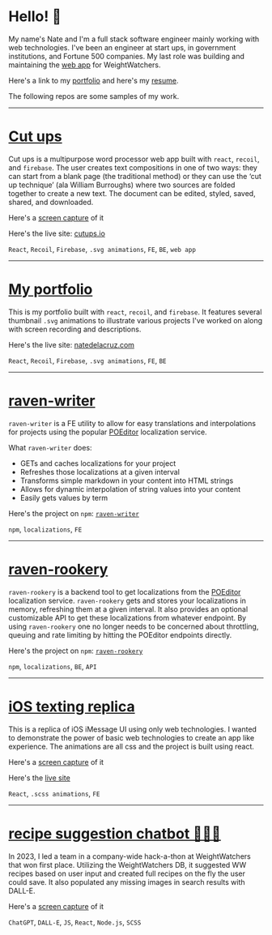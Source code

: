 # Hello! 👋

My name's Nate and I'm a full stack software engineer mainly working with web technologies. I've been an engineer at start ups, in government institutions, and Fortune 500 companies. My last role was building and maintaining the [web app](https://natedelacruz.com/weightwatchers) for WeightWatchers.

Here's a link to my [portfolio](https://natedelacruz.com/) and here's my [resume](https://firebasestorage.googleapis.com/v0/b/react-portfolio-944de.appspot.com/o/Resume%20Nate%20De%20La%20Cruz.pdf?alt=media&token=a0a7d56f-07ac-4835-8729-14d93b5987b7).

The following repos are some samples of my work.

---

# [Cut ups](https://github.com/64bit-polygon/cut_ups/blob/main/README.md)

Cut ups is a multipurpose word processor web app built with `react`, `recoil`, and `firebase`. The user creates text compositions in one of two ways: they can start from a blank page (the traditional method) or they can use the ‘cut up technique’ (ala William Burroughs) where two sources are folded together to create a new text. The document can be edited, styled, saved, shared, and downloaded.

Here's a [screen capture](https://natedelacruz.com/cut-ups) of it

Here's the live site: [cutups.io](https://cutups.io/)

`React`, `Recoil`, `Firebase`, `.svg animations`, `FE`, `BE`, `web app`

---

# [My portfolio](https://github.com/64bit-polygon/portfolio/blob/main/README.md)

This is my portfolio built with `react`, `recoil`, and `firebase`. It features several thumbnail `.svg` animations to illustrate various projects I've worked on along with screen recording and descriptions. 

Here's the live site: [natedelacruz.com](https://natedelacruz.com/)

`React`, `Recoil`, `Firebase`, `.svg animations`, `FE`, `BE`

---

# [raven-writer](https://github.com/64bit-polygon/raven-writer/blob/main/README.md)

`raven-writer` is a FE utility to allow for easy translations and interpolations for projects using the popular [POEditor](https://poeditor.com/) localization service.

What `raven-writer` does:

- GETs and caches localizations for your project
- Refreshes those localizations at a given interval
- Transforms simple markdown in your content into HTML strings
- Allows for dynamic interpolation of string values into your content
- Easily gets values by term

Here's the project on `npm`: [`raven-writer`](https://www.npmjs.com/package/raven-writer)

`npm`, `localizations`, `FE`

---

# [raven-rookery](https://github.com/64bit-polygon/raven-rookery/blob/main/README.md)

`raven-rookery` is a backend tool to get localizations from the [POEditor](https://poeditor.com/) localization service. `raven-rookery` gets and stores your localizations in memory, refreshing them at a given interval. It also provides an optional customizable API to get these localizations from whatever endpoint. By using `raven-rookery` one no longer needs to be concerned about throttling, queuing and rate limiting by hitting the POEditor endpoints directly.

Here's the project on `npm`: [`raven-rookery`](https://www.npmjs.com/package/raven-rookery)

`npm`, `localizations`, `BE`, `API`

---

# [iOS texting replica](https://github.com/64bit-polygon/endless_texts/blob/main/README.md)

This is a replica of iOS iMessage UI using only web technologies. I wanted to demonstrate the power of basic web technologies to create an app like experience. The animations are all css and the project is built using react.

Here's a [screen capture](https://natedelacruz.com/texting-ui) of it

Here's the [live site](https://texting-app-c16a3.web.app/)

`React`, `.scss animations`, `FE`

---

# [recipe suggestion chatbot 🤖💬🥗](https://github.com/64bit-polygon/chat_bot)

In 2023, I led a team in a company-wide hack-a-thon at WeightWatchers that won first place. Utilizing the WeightWatchers DB, it suggested WW recipes based on user input and created full recipes on the fly the user could save. It also populated any missing images in search results with DALL-E.

Here's a [screen capture](https://firebasestorage.googleapis.com/v0/b/react-portfolio-944de.appspot.com/o/recipe-suggestion-chatbot.mp4?alt=media&token=944a35c4-bca7-42b7-adff-83d6f947cd22) of it

`ChatGPT`, `DALL-E`, `JS`, `React`, `Node.js`, `SCSS`
